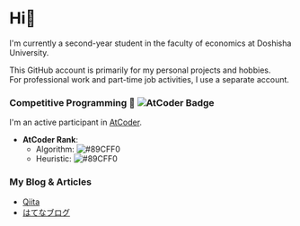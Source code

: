 # Hi👋

I'm currently a second-year student in the faculty of economics at Doshisha University.

This GitHub account is primarily for my personal projects and hobbies.  
For professional work and part-time job activities, I use a separate account.

### Competitive Programming 🚀 ![AtCoder Badge](https://img.shields.io/badge/AtCoder-007ACC?style=flat&logo=atcoder&logoColor=white)
I'm an active participant in [AtCoder](https://atcoder.jp/users/YuuuT).

- **AtCoder Rank**: 
  - Algorithm: ![#89CFF0](https://img.shields.io/badge/-light%20blue-89CFF0?style=flat)
  - Heuristic: ![#89CFF0](https://img.shields.io/badge/-light%20blue-89CFF0?style=flat)

### My Blog & Articles
- [Qiita](https://qiita.com/yuu_kyopro)
- [はてなブログ](https://yukun-py.hatenablog.com/)
